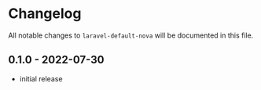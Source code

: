 # Changelog

All notable changes to `laravel-default-nova` will be documented in this file.

## 0.1.0 - 2022-07-30
- initial release
